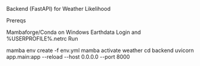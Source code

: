Backend (FastAPI) for Weather Likelihood

Prereqs

Mambaforge/Conda on Windows
Earthdata Login and %USERPROFILE%.netrc
Run

mamba env create -f env.yml
mamba activate weather
cd backend
uvicorn app.main:app --reload --host 0.0.0.0 --port 8000